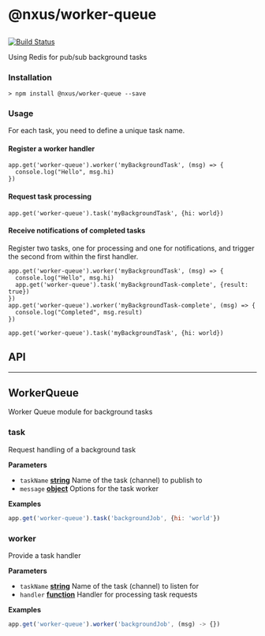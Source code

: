 # @nxus/worker-queue

## 

[![Build Status](https://travis-ci.org/nxus/worker-queue.svg?branch=master)](https://travis-ci.org/nxus/worker-queue)

Using Redis for pub/sub background tasks

### Installation

    > npm install @nxus/worker-queue --save

### Usage

For each task, you need to define a unique task name.

#### Register a worker handler

    app.get('worker-queue').worker('myBackgroundTask', (msg) => {
      console.log("Hello", msg.hi)
    })

#### Request task processing

`app.get('worker-queue').task('myBackgroundTask', {hi: world})`

#### Receive notifications of completed tasks

Register two tasks, one for processing and one for notifications, and trigger the second from within the first handler.

    app.get('worker-queue').worker('myBackgroundTask', (msg) => {
      console.log("Hello", msg.hi)
      app.get('worker-queue').task('myBackgroundTask-complete', {result: true})
    })
    app.get('worker-queue').worker('myBackgroundTask-complete', (msg) => {
      console.log("Completed", msg.result)
    })

`app.get('worker-queue').task('myBackgroundTask', {hi: world})`

## API

* * *

## WorkerQueue

Worker Queue module for background tasks

### task

Request handling of a background task

**Parameters**

-   `taskName` **[string](https://developer.mozilla.org/en-US/docs/Web/JavaScript/Reference/Global_Objects/String)** Name of the task (channel) to publish to
-   `message` **[object](https://developer.mozilla.org/en-US/docs/Web/JavaScript/Reference/Global_Objects/Object)** Options for the task worker

**Examples**

```javascript
app.get('worker-queue').task('backgroundJob', {hi: 'world'})
```

### worker

Provide a task handler

**Parameters**

-   `taskName` **[string](https://developer.mozilla.org/en-US/docs/Web/JavaScript/Reference/Global_Objects/String)** Name of the task (channel) to listen for
-   `handler` **[function](https://developer.mozilla.org/en-US/docs/Web/JavaScript/Reference/Statements/function)** Handler for processing task requests

**Examples**

```javascript
app.get('worker-queue').worker('backgroundJob', (msg) -> {})
```
